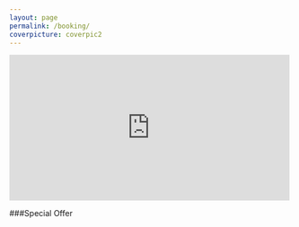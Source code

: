 ```yaml
---
layout: page
permalink: /booking/
coverpicture: coverpic2
---
```

<iframe name="f330ac3fc4" style="border: none; visibility: visible; width:99%; height: 260px;" class="" allowfullscreen="true" scrolling="no" title="booking" src="https://apac.littlehotelier.com/properties/theallyn/widget?promotion_code=theallyn">
</iframe>

###Special Offer
